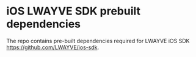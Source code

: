 # iOS LWAYVE SDK prebuilt dependencies

The repo contains pre-built dependencies required for LWAYVE iOS SDK https://github.com/LWAYVE/ios-sdk.


